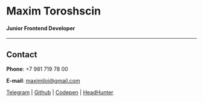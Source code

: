 # Maxim Toroshscin

#### Junior Frontend Developer

---

## Contact

**Phone**: +7 981 719 78 00

**E-mail**: maximiloi@gmail.com

[Telegram](https://t.me/maximiloi) | [Github](https://github.com/maximiloi) | [Codepen](https://codepen.io/maximiloi) | [HeadHunter](https://spb.hh.ru/resume/728f02fcff05c744230039ed1f636130386133)
